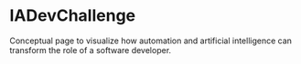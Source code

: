 # IADevChallenge
Conceptual page to visualize how automation and artificial intelligence can transform the role of a software developer.
